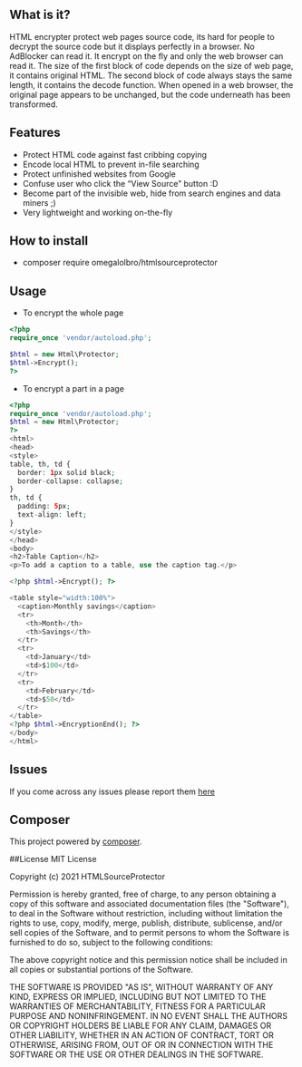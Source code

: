 ## What is it?
HTML encrypter protect web pages source code, its hard for people to decrypt the source code but it displays perfectly in a browser. No AdBlocker can read it. It encrypt on the fly and only the web browser can read it. 
The size of the first block of code depends on the size of web page, it contains original HTML. The second block of code always stays the same length, it contains the decode function. When opened in a web browser, the original page appears to be unchanged, but the code underneath has been transformed.

## Features
 - Protect HTML code against fast cribbing copying
 - Encode local HTML to prevent in-file searching
 - Protect unfinished websites from Google
 - Confuse user who click the “View Source” button :D
 - Become part of the invisible web, hide from search engines and data miners ;)
 - Very lightweight and working on-the-fly
 
## How to install
 - composer require omegalolbro/htmlsourceprotector
## Usage
 - To encrypt the whole page
 ```php
 <?php
require_once 'vendor/autoload.php';

$html = new Html\Protector;
$html->Encrypt();
?>
```
- To encrypt a part in a page
```php
<?php
require_once 'vendor/autoload.php';
$html = new Html\Protector;
?>
<html>
<head>
<style>
table, th, td {
  border: 1px solid black;
  border-collapse: collapse;
}
th, td {
  padding: 5px;
  text-align: left;
}
</style>
</head>
<body>
<h2>Table Caption</h2>
<p>To add a caption to a table, use the caption tag.</p>

<?php $html->Encrypt(); ?>

<table style="width:100%">
  <caption>Monthly savings</caption>
  <tr>
    <th>Month</th>
    <th>Savings</th>
  </tr>
  <tr>
    <td>January</td>
    <td>$100</td>
  </tr>
  <tr>
    <td>February</td>
    <td>$50</td>
  </tr>
</table>
<?php $html->EncryptionEnd(); ?>
</body>
</html>
```

## Issues
If you come across any issues please report them [here](https://github.com/OmegaLolBro/HTMLSourceProtector/issues)

## Composer
This project powered by [composer](https://getcomposer.org).

##License
MIT License

Copyright (c) 2021 HTMLSourceProtector

Permission is hereby granted, free of charge, to any person obtaining a copy
of this software and associated documentation files (the "Software"), to deal
in the Software without restriction, including without limitation the rights
to use, copy, modify, merge, publish, distribute, sublicense, and/or sell
copies of the Software, and to permit persons to whom the Software is
furnished to do so, subject to the following conditions:

The above copyright notice and this permission notice shall be included in all
copies or substantial portions of the Software.

THE SOFTWARE IS PROVIDED "AS IS", WITHOUT WARRANTY OF ANY KIND, EXPRESS OR
IMPLIED, INCLUDING BUT NOT LIMITED TO THE WARRANTIES OF MERCHANTABILITY,
FITNESS FOR A PARTICULAR PURPOSE AND NONINFRINGEMENT. IN NO EVENT SHALL THE
AUTHORS OR COPYRIGHT HOLDERS BE LIABLE FOR ANY CLAIM, DAMAGES OR OTHER
LIABILITY, WHETHER IN AN ACTION OF CONTRACT, TORT OR OTHERWISE, ARISING FROM,
OUT OF OR IN CONNECTION WITH THE SOFTWARE OR THE USE OR OTHER DEALINGS IN THE
SOFTWARE.
